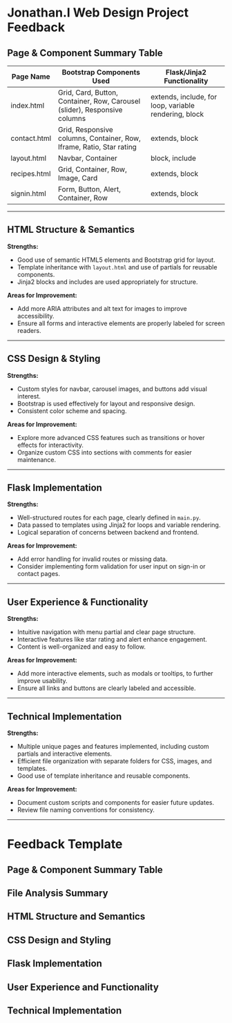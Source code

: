 # Jonathan.I Web Design Project Feedback

## Page & Component Summary Table

| Page Name    | Bootstrap Components Used                                                 | Flask/Jinja2 Functionality                            |
| ------------ | ------------------------------------------------------------------------- | ----------------------------------------------------- |
| index.html   | Grid, Card, Button, Container, Row, Carousel (slider), Responsive columns | extends, include, for loop, variable rendering, block |
| contact.html | Grid, Responsive columns, Container, Row, Iframe, Ratio, Star rating      | extends, block                                        |
| layout.html  | Navbar, Container                                                         | block, include                                        |
| recipes.html | Grid, Container, Row, Image, Card                                         | extends, block                                        |
| signin.html  | Form, Button, Alert, Container, Row                                       | extends, block                                        |

---

## HTML Structure & Semantics

**Strengths:**

- Good use of semantic HTML5 elements and Bootstrap grid for layout.
- Template inheritance with `layout.html` and use of partials for reusable components.
- Jinja2 blocks and includes are used appropriately for structure.

**Areas for Improvement:**

- Add more ARIA attributes and alt text for images to improve accessibility.
- Ensure all forms and interactive elements are properly labeled for screen readers.

---

## CSS Design & Styling

**Strengths:**

- Custom styles for navbar, carousel images, and buttons add visual interest.
- Bootstrap is used effectively for layout and responsive design.
- Consistent color scheme and spacing.

**Areas for Improvement:**

- Explore more advanced CSS features such as transitions or hover effects for interactivity.
- Organize custom CSS into sections with comments for easier maintenance.

---

## Flask Implementation

**Strengths:**

- Well-structured routes for each page, clearly defined in `main.py`.
- Data passed to templates using Jinja2 for loops and variable rendering.
- Logical separation of concerns between backend and frontend.

**Areas for Improvement:**

- Add error handling for invalid routes or missing data.
- Consider implementing form validation for user input on sign-in or contact pages.

---

## User Experience & Functionality

**Strengths:**

- Intuitive navigation with menu partial and clear page structure.
- Interactive features like star rating and alert enhance engagement.
- Content is well-organized and easy to follow.

**Areas for Improvement:**

- Add more interactive elements, such as modals or tooltips, to further improve usability.
- Ensure all links and buttons are clearly labeled and accessible.

---

## Technical Implementation

**Strengths:**

- Multiple unique pages and features implemented, including custom partials and interactive elements.
- Efficient file organization with separate folders for CSS, images, and templates.
- Good use of template inheritance and reusable components.

**Areas for Improvement:**

- Document custom scripts and components for easier future updates.
- Review file naming conventions for consistency.

---

# Feedback Template

## Page & Component Summary Table

## File Analysis Summary

## HTML Structure and Semantics

## CSS Design and Styling

## Flask Implementation

## User Experience and Functionality

## Technical Implementation
